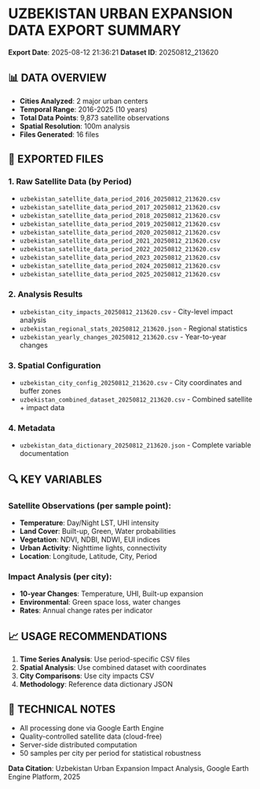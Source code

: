 
# UZBEKISTAN URBAN EXPANSION DATA EXPORT SUMMARY

**Export Date**: 2025-08-12 21:36:21
**Dataset ID**: 20250812_213620

## 📊 DATA OVERVIEW
- **Cities Analyzed**: 2 major urban centers
- **Temporal Range**: 2016-2025 (10 years)
- **Total Data Points**: 9,873 satellite observations
- **Spatial Resolution**: 100m analysis
- **Files Generated**: 16 files

## 📁 EXPORTED FILES

### 1. Raw Satellite Data (by Period)
- `uzbekistan_satellite_data_period_2016_20250812_213620.csv`
- `uzbekistan_satellite_data_period_2017_20250812_213620.csv`
- `uzbekistan_satellite_data_period_2018_20250812_213620.csv`
- `uzbekistan_satellite_data_period_2019_20250812_213620.csv`
- `uzbekistan_satellite_data_period_2020_20250812_213620.csv`
- `uzbekistan_satellite_data_period_2021_20250812_213620.csv`
- `uzbekistan_satellite_data_period_2022_20250812_213620.csv`
- `uzbekistan_satellite_data_period_2023_20250812_213620.csv`
- `uzbekistan_satellite_data_period_2024_20250812_213620.csv`
- `uzbekistan_satellite_data_period_2025_20250812_213620.csv`

### 2. Analysis Results
- `uzbekistan_city_impacts_20250812_213620.csv` - City-level impact analysis
- `uzbekistan_regional_stats_20250812_213620.json` - Regional statistics
- `uzbekistan_yearly_changes_20250812_213620.csv` - Year-to-year changes

### 3. Spatial Configuration  
- `uzbekistan_city_config_20250812_213620.csv` - City coordinates and buffer zones
- `uzbekistan_combined_dataset_20250812_213620.csv` - Combined satellite + impact data

### 4. Metadata
- `uzbekistan_data_dictionary_20250812_213620.json` - Complete variable documentation

## 🔍 KEY VARIABLES

### Satellite Observations (per sample point):
- **Temperature**: Day/Night LST, UHI intensity
- **Land Cover**: Built-up, Green, Water probabilities  
- **Vegetation**: NDVI, NDBI, NDWI, EUI indices
- **Urban Activity**: Nighttime lights, connectivity
- **Location**: Longitude, Latitude, City, Period

### Impact Analysis (per city):
- **10-year Changes**: Temperature, UHI, Built-up expansion
- **Environmental**: Green space loss, water changes
- **Rates**: Annual change rates per indicator

## 📈 USAGE RECOMMENDATIONS

1. **Time Series Analysis**: Use period-specific CSV files
2. **Spatial Analysis**: Use combined dataset with coordinates
3. **City Comparisons**: Use city impacts CSV
4. **Methodology**: Reference data dictionary JSON

## 🔧 TECHNICAL NOTES
- All processing done via Google Earth Engine
- Quality-controlled satellite data (cloud-free)
- Server-side distributed computation
- 50 samples per city per period for statistical robustness

**Data Citation**: Uzbekistan Urban Expansion Impact Analysis, Google Earth Engine Platform, 2025
